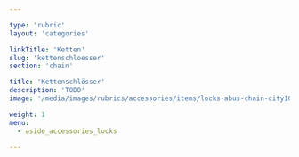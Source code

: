 ```yaml
---

type: 'rubric'
layout: 'categories'

linkTitle: 'Ketten'
slug: 'kettenschloesser'
section: 'chain'

title: 'Kettenschlösser'
description: 'TODO'
image: '/media/images/rubrics/accessories/items/locks-abus-chain-city1010.jpg'

weight: 1
menu:
  - aside_accessories_locks

---
```

